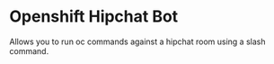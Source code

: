 # Openshift Hipchat Bot

Allows you to run oc commands against a hipchat room using a slash command.
